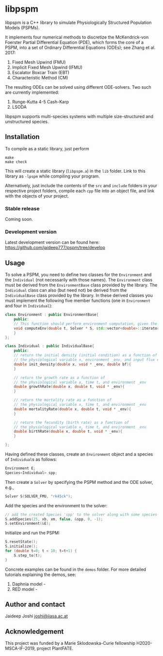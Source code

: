 # libpspm

libpspm is a C++ library to simulate Physiologically Structured Population Models (PSPMs).

It implements four numerical methods to discretize the McKendrick-von Foerster Partial Differential Equation (PDE), which forms the core of a PSPM, into a set of Ordinary Differential Equations (ODEs); see Zhang et al. 2017:

1) Fixed Mesh Upwind (FMU)
2) Implicit Fixed Mesh Upwind (IFMU) 
3) Escalator Boxcar Train (EBT)
4) Characteristic Method (CM)

The resulting ODEs can be solved using different ODE-solvers. Two such are currently implemented:

1) Runge-Kutta 4-5 Cash-Karp
2) LSODA

libpspm supports multi-species systems with multiple size-structured and unstructured species.


## Installation

To compile as a static library, just perform 
```
make 
make check
```
This will create a static library (`libpspm.a`) in the `lib` folder. Link to this library as `-lpspm` while compiling your program.

Alternatively, just include the contents of the `src` and `include` folders in your respective project folders, compile each `cpp` file into an object file, and link with the objects of your project. 

### Stable release

Coming soon.

### Development version

Latest development version can be found here: https://github.com/jaideep777/pspm/tree/develop


## Usage

To solve a PSPM, you need to define two classes for the `Environment` and the `Individual` (not necessarily with those names). The `Environment` class must be derived from the `EnvironmentBase` class provided by the library. The `Individual` class can also (but need not) be derived from the `IndividualBase` class provided by the library. In these derived classes you must implement the following five member functions (one in `Environment` and four in `Individual`):

```C++
class Environment : public EnvironmentBase{
	public:
	// This function should perform environment computation, given the current state 
	void computeEnv(double t, Solver * S, std::vector<double>::iterator s, std::vector<double>::iterator dsdt){
	}
};

class Individual : public IndividualBase{
	public:
	// return the initial density (initial condition) as a function of 
	// the physiological variable x, environment _env, and input flux of newborns bf
	double init_density(double x, void * _env, double bf){
	}

	// return the growth rate as a function of 
	// the physiological variable x, time t, and environment _env
	double growthRate(double x, double t, void * _env){
	}

	// return the mortality rate as a function of 
	// the physiological variable x, time t, and environment _env
	double mortalityRate(double x, double t, void * _env){
	}

	// return the fecundity (birth rate) as a function of 
	// the physiological variable x, time t, and environment _env
	double birthRate(double x, double t, void * _env){
	}

};

```

Having defined these classes, create an `Environment` object and a species of `Individual`s as follows:

```C++
Environment E;
Species<Individual> spp;
```

Then create a `Solver` by specifying the PSPM method and the ODE solver, e.g.,

```C++
Solver S(SOLVER_FMU, "rk45ck");
```

Add the species and the environment to the solver:
```C++
// add the created Species 'spp' to the solver along with some species-specific properties 
S.addSpecies(25, xb, xm, false, &spp, 0, -1);
S.setEnvironment(&E);
```

Initialize and run the PSPM:
```C++
S.resetState();
S.initialize();
for (double t=0; t < 10; t=t+1) {
    S.step_to(t);
}
```

Concrete examples can be found in the `demos` folder. For more detailed tutorials explaining the demos, see:

1. Daphnia model - 
2. RED model - 

## Author and contact

Jaideep Joshi
joshi@iiasa.ac.at


## Acknowledgement

This project was funded by a Marie Sklodowska-Curie fellowship H2020-MSCA-IF-2019, project PlantFATE.



